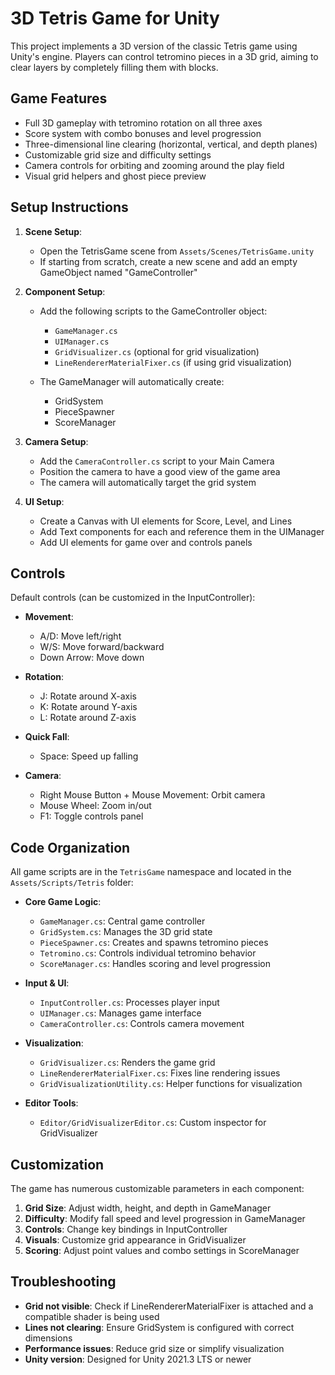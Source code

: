 # 3D Tetris Game for Unity

This project implements a 3D version of the classic Tetris game using Unity's engine. Players can control tetromino pieces in a 3D grid, aiming to clear layers by completely filling them with blocks.

## Game Features

- Full 3D gameplay with tetromino rotation on all three axes
- Score system with combo bonuses and level progression
- Three-dimensional line clearing (horizontal, vertical, and depth planes)
- Customizable grid size and difficulty settings
- Camera controls for orbiting and zooming around the play field
- Visual grid helpers and ghost piece preview

## Setup Instructions

1. **Scene Setup**:
   - Open the TetrisGame scene from `Assets/Scenes/TetrisGame.unity`
   - If starting from scratch, create a new scene and add an empty GameObject named "GameController"

2. **Component Setup**:
   - Add the following scripts to the GameController object:
     - `GameManager.cs`
     - `UIManager.cs`
     - `GridVisualizer.cs` (optional for grid visualization)
     - `LineRendererMaterialFixer.cs` (if using grid visualization)
   
   - The GameManager will automatically create:
     - GridSystem
     - PieceSpawner
     - ScoreManager

3. **Camera Setup**:
   - Add the `CameraController.cs` script to your Main Camera
   - Position the camera to have a good view of the game area
   - The camera will automatically target the grid system

4. **UI Setup**:
   - Create a Canvas with UI elements for Score, Level, and Lines
   - Add Text components for each and reference them in the UIManager
   - Add UI elements for game over and controls panels

## Controls

Default controls (can be customized in the InputController):

- **Movement**: 
  - A/D: Move left/right
  - W/S: Move forward/backward
  - Down Arrow: Move down

- **Rotation**:
  - J: Rotate around X-axis
  - K: Rotate around Y-axis
  - L: Rotate around Z-axis

- **Quick Fall**:
  - Space: Speed up falling

- **Camera**:
  - Right Mouse Button + Mouse Movement: Orbit camera
  - Mouse Wheel: Zoom in/out
  - F1: Toggle controls panel

## Code Organization

All game scripts are in the `TetrisGame` namespace and located in the `Assets/Scripts/Tetris` folder:

- **Core Game Logic**:
  - `GameManager.cs`: Central game controller
  - `GridSystem.cs`: Manages the 3D grid state
  - `PieceSpawner.cs`: Creates and spawns tetromino pieces
  - `Tetromino.cs`: Controls individual tetromino behavior
  - `ScoreManager.cs`: Handles scoring and level progression

- **Input & UI**:
  - `InputController.cs`: Processes player input
  - `UIManager.cs`: Manages game interface
  - `CameraController.cs`: Controls camera movement

- **Visualization**:
  - `GridVisualizer.cs`: Renders the game grid
  - `LineRendererMaterialFixer.cs`: Fixes line rendering issues
  - `GridVisualizationUtility.cs`: Helper functions for visualization

- **Editor Tools**:
  - `Editor/GridVisualizerEditor.cs`: Custom inspector for GridVisualizer

## Customization

The game has numerous customizable parameters in each component:

1. **Grid Size**: Adjust width, height, and depth in GameManager
2. **Difficulty**: Modify fall speed and level progression in GameManager
3. **Controls**: Change key bindings in InputController
4. **Visuals**: Customize grid appearance in GridVisualizer
5. **Scoring**: Adjust point values and combo settings in ScoreManager

## Troubleshooting

- **Grid not visible**: Check if LineRendererMaterialFixer is attached and a compatible shader is being used
- **Lines not clearing**: Ensure GridSystem is configured with correct dimensions
- **Performance issues**: Reduce grid size or simplify visualization
- **Unity version**: Designed for Unity 2021.3 LTS or newer

